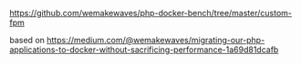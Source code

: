 https://github.com/wemakewaves/php-docker-bench/tree/master/custom-fpm

based on https://medium.com/@wemakewaves/migrating-our-php-applications-to-docker-without-sacrificing-performance-1a69d81dcafb